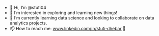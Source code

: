 - 👋 Hi, I’m @stuti04
- 👀 I’m interested in exploring and learning new things!
- 🌱 I’m currently learning data science and looking to collaborate on data analytics projects.
- 📫 How to reach me: www.linkedin.com/in/stuti-dhebar 🙂

<!---
stuti04/stuti04 is a ✨ special ✨ repository because its `README.md` (this file) appears on your GitHub profile.
You can click the Preview link to take a look at your changes.
--->
